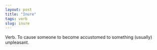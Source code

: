 ```yaml
---
layout: post
title: "Inure"
tags: verb
slug: inure
---
```

Verb. To cause someone to become accustomed to something (usually) unpleasant.
